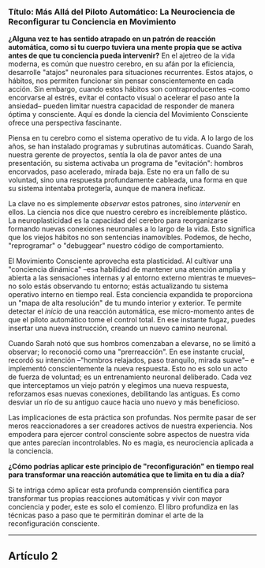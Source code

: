 ### Título: Más Allá del Piloto Automático: La Neurociencia de Reconfigurar tu Conciencia en Movimiento
**¿Alguna vez te has sentido atrapado en un patrón de reacción automática, como si tu cuerpo tuviera una mente propia que se activa antes de que tu conciencia pueda intervenir?** En el ajetreo de la vida moderna, es común que nuestro cerebro, en su afán por la eficiencia, desarrolle "atajos" neuronales para situaciones recurrentes. Estos atajos, o hábitos, nos permiten funcionar sin pensar conscientemente en cada acción. Sin embargo, cuando estos hábitos son contraproducentes –como encorvarse al estrés, evitar el contacto visual o acelerar el paso ante la ansiedad– pueden limitar nuestra capacidad de responder de manera óptima y consciente. Aquí es donde la ciencia del Movimiento Consciente ofrece una perspectiva fascinante.

Piensa en tu cerebro como el sistema operativo de tu vida. A lo largo de los años, se han instalado programas y subrutinas automáticas. Cuando Sarah, nuestra gerente de proyectos, sentía la ola de pavor antes de una presentación, su sistema activaba un programa de "evitación": hombros encorvados, paso acelerado, mirada baja. Este no era un fallo de su voluntad, sino una respuesta profundamente cableada, una forma en que su sistema intentaba protegerla, aunque de manera ineficaz.

La clave no es simplemente *observar* estos patrones, sino *intervenir* en ellos. La ciencia nos dice que nuestro cerebro es increíblemente plástico. La neuroplasticidad es la capacidad del cerebro para reorganizarse formando nuevas conexiones neuronales a lo largo de la vida. Esto significa que los viejos hábitos no son sentencias inamovibles. Podemos, de hecho, "reprogramar" o "debuggear" nuestro código de comportamiento.

El Movimiento Consciente aprovecha esta plasticidad. Al cultivar una "conciencia dinámica" –esa habilidad de mantener una atención amplia y abierta a las sensaciones internas y al entorno externo mientras te mueves– no solo estás observando tu entorno; estás actualizando tu sistema operativo interno en tiempo real. Esta conciencia expandida te proporciona un "mapa de alta resolución" de tu mundo interior y exterior. Te permite detectar el *inicio* de una reacción automática, ese micro-momento antes de que el piloto automático tome el control total. En ese instante fugaz, puedes insertar una nueva instrucción, creando un nuevo camino neuronal.

Cuando Sarah notó que sus hombros comenzaban a elevarse, no se limitó a observar; lo reconoció como una "prerreacción". En ese instante crucial, recordó su intención –"hombros relajados, paso tranquilo, mirada suave"– e implementó conscientemente la nueva respuesta. Esto no es solo un acto de fuerza de voluntad; es un entrenamiento neuronal deliberado. Cada vez que interceptamos un viejo patrón y elegimos una nueva respuesta, reforzamos esas nuevas conexiones, debilitando las antiguas. Es como desviar un río de su antiguo cauce hacia uno nuevo y más beneficioso.

Las implicaciones de esta práctica son profundas. Nos permite pasar de ser meros reaccionadores a ser creadores activos de nuestra experiencia. Nos empodera para ejercer control consciente sobre aspectos de nuestra vida que antes parecían incontrolables. No es magia, es neurociencia aplicada a la conciencia.

**¿Cómo podrías aplicar este principio de "reconfiguración" en tiempo real para transformar una reacción automática que te limita en tu día a día?**

Si te intriga cómo aplicar esta profunda comprensión científica para transformar tus propias reacciones automáticas y vivir con mayor conciencia y poder, este es solo el comienzo. El libro profundiza en las técnicas paso a paso que te permitirán dominar el arte de la reconfiguración consciente.

---

## Artículo 2
